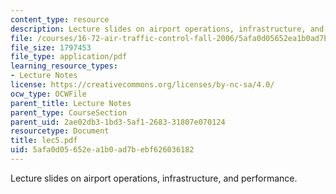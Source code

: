 ```yaml
---
content_type: resource
description: Lecture slides on airport operations, infrastructure, and performance.
file: /courses/16-72-air-traffic-control-fall-2006/5afa0d05652ea1b0ad7bebf626036182_lec5.pdf
file_size: 1797453
file_type: application/pdf
learning_resource_types:
- Lecture Notes
license: https://creativecommons.org/licenses/by-nc-sa/4.0/
ocw_type: OCWFile
parent_title: Lecture Notes
parent_type: CourseSection
parent_uid: 2ae02db3-1bd3-5af1-2683-31807e070124
resourcetype: Document
title: lec5.pdf
uid: 5afa0d05-652e-a1b0-ad7b-ebf626036182
---
```

Lecture slides on airport operations, infrastructure, and performance.